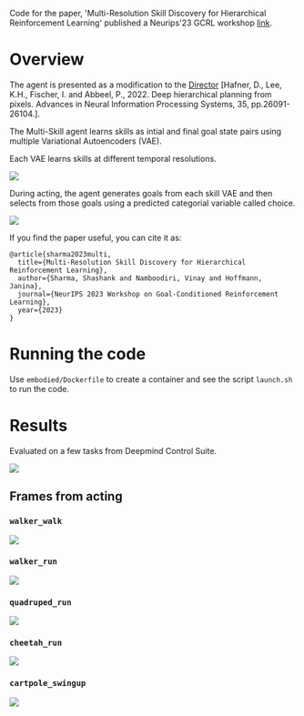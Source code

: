 Code for the paper, 'Multi-Resolution Skill Discovery for Hierarchical Reinforcement Learning' published a Neurips'23 GCRL workshop [link](https://openreview.net/forum?id=23unYWTEM0).

# Overview

The agent is presented as a modification to the [Director](https://danijar.com/project/director/) [Hafner, D., Lee, K.H., Fischer, I. and Abbeel, P., 2022. Deep hierarchical planning from pixels. Advances in Neural Information Processing Systems, 35, pp.26091-26104.].

The Multi-Skill agent learns skills as intial and final goal state pairs using multiple Variational Autoencoders (VAE).

Each VAE learns skills at different temporal resolutions.

![](./media/mrsk_mvae_illustration.png)

During acting, the agent generates goals from each skill VAE and then selects from those goals using a predicted categorial variable called choice.

![](./media/mrsk_act_illustration.png)

If you find the paper useful, you can cite it as:

```
@article{sharma2023multi,
  title={Multi-Resolution Skill Discovery for Hierarchical Reinforcement Learning},
  author={Sharma, Shashank and Namboodiri, Vinay and Hoffmann, Janina},
  journal={NeurIPS 2023 Workshop on Goal-Conditioned Reinforcement Learning},
  year={2023}
}
```

# Running the code

Use ```embodied/Dockerfile``` to create a container and see the script ```launch.sh``` to run the code.

# Results

Evaluated on a few tasks from Deepmind Control Suite.

![](./media/combined_results.png)

## Frames from acting

### ```walker_walk```
![](./media/mrsk_walker_walk_grid.png)

### ```walker_run```
![](./media/mrsk_walker_run_grid.png)

### ```quadruped_run```
![](./media/mrsk_quadruped_run_grid.png)

### ```cheetah_run```
![](./media/mrsk_cheetah_run_grid.png)

### ```cartpole_swingup```
![](./media/mrsk_cartpole_swingup_grid.png)
